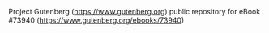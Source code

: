 Project Gutenberg (https://www.gutenberg.org) public repository for
eBook #73940 (https://www.gutenberg.org/ebooks/73940)
